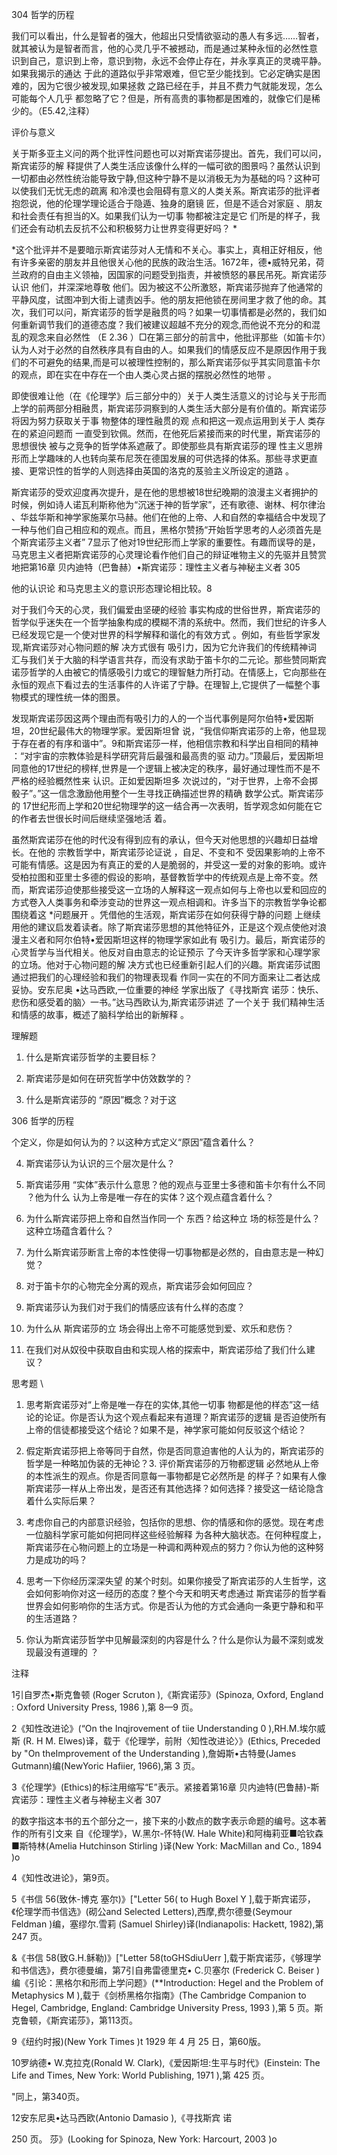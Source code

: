 304 哲学的历程

我们可以看出，什么是智者的强大，他超出只受情欲驱动的愚人有多远……智者，就其被认为是智者而言，他的心灵几乎不被撼动，而是通过某种永恒的必然性意 识到自己，意识到上帝，意识到物，永远不会停止存在，并永享真正的灵魂平静。如果我揭示的通达 于此的道路似乎非常艰难，但它至少能找到。它必定确实是困难的，因为它很少被发现,如果拯救 之路已经在手，并且不费力气就能发现，怎么可能每个人几乎 都忽略了它？但是，所有高贵的事物都是困难的，就像它们是稀少的。（E5.42,注释）

评价与意义

关于斯多亚主义问的两个批评性问题也可以对斯宾诺莎提出。首先，我们可以问，斯宾诺莎的解 释提供了人类生活应该像什么样的一幅可欲的图景吗？虽然认识到一切都由必然性统治能导致宁静,但这种宁静不是以消极无为为基础的吗？这种可以使我们无忧无虑的疏离 和冷漠也会阻碍有意义的人类关系。斯宾诺莎的批评者抱怨说，他的伦理学理论适合于隐遁、独身的磨镜 匠，但是不适合对家庭 、朋友和社会责任有担当的X。如果我们认为一切事 物都被注定是它 们所是的样子，我们还会有动机去反抗不公和积极努力让世界变得更好吗？ *

*这个批评并不是要暗示斯宾诺莎对人无情和不关心。事实上，真相正好相反，他有许多亲密的朋友并且他很关心他的民族的政治生活。1672年，德•威特兄弟，荷兰政府的自由主义领袖，因国家的问题受到指责，并被愤怒的暴民吊死。斯宾诺莎认识 他们，并深深地尊敬 他们。因为被这不公所激怒，斯宾诺莎抛弃了他通常的平静风度，试图冲到大街上谴责凶手。他的朋友把他锁在房间里才救了他的命。其次，我们可以问，斯宾诺莎的哲学是融贯的吗？如果一切事情都是必然的，我们如何重新调节我们的道德态度？我们被建议超越不充分的观念,而他说不充分的和混乱的观念来自必然性 （E 2.36 ）□在第三部分的前言中，他批评那些（如笛卡尔）认为人对于必然的自然秩序具有自由的人。如果我们的情感反应不是原因作用于我们的不可避免的结果,而是可以被理性控制的，那么斯宾诺莎似乎其实同意笛卡尔的观点，即在实在中存在一个由人类心灵占据的摆脱必然性的地带 。

即使很难让他（在《伦理学》后三部分中的）关于人类生活意义的讨论与关于形而上学的前两部分相融贯，斯宾诺莎洞察到的人类生活大部分是有价值的。斯宾诺莎将因为努力获取关于事 物整体的理性融贯的观 点和把这一观点运用到关于人 类存在的紧迫问题而 一直受到钦佩。然而，在他死后紧接而来的时代里，斯宾诺莎的思想很快 被与之竞争的哲学体系遮蔽了。即使那些具有斯宾诺莎的理 性主义思辨形而上学趣味的人也转向莱布尼茨在德国发展的可供选择的体系。那些寻求更直接、更常识性的哲学的人则选择由英国的洛克的芨验主义所设定的道路 。

斯宾诺莎的受欢迎度再次提升，是在他的思想被18世纪晚期的浪漫主义者拥护的时候，例如诗人诺瓦利斯称他为“沉迷于神的哲学家”，还有歌德、谢林、柯尔律治 、华兹华斯和神学家施莱尔马赫。他们在他的上帝、人和自然的幸福结合中发现了一种与他们自己相应和的观点。而且，黑格尔赞扬“开始哲学思考的人必须首先是个斯宾诺莎主义者” 7显示了他对19世纪形而上学家的重要性。有趣而误导的是，马克思主义者把斯宾诺莎的心灵理论看作他们自己的辩证唯物主义的先驱并且赞赏地把第16章 贝内迪特（巴鲁赫）•斯宾诺莎：理性主义者与神秘主义者 305

他的认识论 和马克思主义的意识形态理论相比较。8

对于我们今天的心灵，我们偏爱由坚硬的经验 事实构成的世俗世界，斯宾诺莎的哲学似乎迷失在一个哲学抽象构成的模糊不清的系统中。然而，我们世纪的许多人已经发现它是一个使对世界的科学解释和谐化的有效方式 。例如，有些哲学家发现,斯宾诺莎对心物问题的解 决方式很有 吸引力，因为它允许我们的传统精神词 汇与我们关于大脑的科学语言共存，而没有求助于笛卡尔的二元论。那些赞同斯宾诺莎哲学的人由被它的情感吸引力或它的理智魅力所打动。在情感上，它向那些在永恒的观点下看过去的生活事件的人许诺了宁静。在理智上,它提供了一幅整个事物模式的理性统一体的图景。

发现斯宾诺莎因这两个理由而有吸引力的人的一个当代事例是阿尔伯特•爱因斯坦，20世纪最伟大的物理学家。爱因斯坦曾 说，“我信仰斯宾诺莎的上帝，他显现于存在者的有序和谐中”。9和斯宾诺莎一样，他相信宗教和科学出自相同的精神 ：“对宇宙的宗教体验是科学研究背后最强和最高贵的驱 动力。”顶最后，爱因斯坦同意他的17世纪的榜样,世界是一个逻辑上被决定的秩序，最好通过理性而不是不严格的经验概然性来 认识。正如爱因斯坦多 次说过的，“对于世界，上帝不会掷骰子”。”这一信念激励他用整个一生寻找正确描述世界的精确 数学公式。斯宾诺莎的 17世纪形而上学和20世纪物理学的这一结合再一次表明，哲学观念如何能在它的作者去世很长时间后继续坚强地活 着。

虽然斯宾诺莎在他的时代没有得到应有的承认，但今天对他思想的兴趣却日益增长。在他的 宗教哲学中，斯宾诺莎论证说 ，自足、不变和不 受因果影响的上帝不可能有情感。这是因为有真正的爱的人是脆弱的，并受这一爱的对象的影响。或许受柏拉图和亚里士多德的假设的影响，基督教哲学中的传统观点是上帝不变。然而，斯宾诺莎迫使那些接受这一立场的人解释这一观点如何与上帝也以爱和回应的方式卷入人类事务和牵涉变动的世界这一观点相调和。许多当下的宗教哲学争论都围绕着这 *问题展开 。凭借他的生活观，斯宾诺莎在如何获得宁静的问题 上继续用他的建议启发着读者。除了斯宾诺莎思想的其他特征外，正是这个观点使他对浪漫主义者和阿尔伯特•爱因斯坦这样的物理学家如此有 吸引力。最后，斯宾诺莎的心灵哲学与当代相关。他反对自由意志的论证预示 了今天许多哲学家和心理学家的立场。他对于心物问题的解 决方式也已经重新引起人们的兴趣。斯宾诺莎试图通过把我们的心理经验和我们的物理表现看 作同一实在的不同方面来让二者达成妥协。安东尼奥 •达马西欧,一位重要的神经 学家出版了《寻找斯宾 诺莎：快乐、悲伤和感受着的脑〉一书。”达马西欧认为,斯宾诺莎讲述 了一个关于 我们精神生活和情感的故事，概述了脑科学给出的新解释 。

理解题

1. 什么是斯宾诺莎哲学的主要目标？

2. 斯宾诺莎是如何在研究哲学中仿效数学的？

3. 什么是斯宾诺莎的 “原因”概念？对于这

306 哲学的历程

个定义，你是如何认为的？以这种方式定义“原因”蕴含着什么？

4. 斯宾诺莎认为认识的三个层次是什么？

5. 斯宾诺莎用 “实体”表示什么意思？他的观点与亚里士多德和笛卡尔有什么不同 ？他为什么 认为上帝是唯一存在的实体？这个观点蕴含着什么？

6. 为什么斯宾诺莎把上帝和自然当作同一个 东西？给这种立 场的标签是什么？这种立场蕴含着什么？

7. 为什么斯宾诺莎断言上帝的本性使得一切事物都是必然的，自由意志是一种幻觉？

8. 对于笛卡尔的心物完全分离的观点，斯宾诺莎会如何回应？

9. 斯宾诺莎认为我们对于我们的情感应该有什么样的态度？

10. 为什么从 斯宾诺莎的立 场会得出上帝不可能感觉到爱、欢乐和悲伤？

11. 在我们对从奴役中获取自由和实现人格的探索中，斯宾诺莎给了我们什么建议？

思考题 \

1. 思考斯宾诺莎对“上帝是唯一存在的实体,其他一切事 物都是他的样态”这一结论的论证。你是否认为这个观点看起来有道理？斯宾诺莎的逻辑 是否迫使所有上帝的信徒都接受这个结论？如果不是，神学家可能如何反驳这个结论？

2. 假定斯宾诺莎把上帝等同于自然，你是否同意迫害他的人认为的，斯宾诺莎的哲学是一种略加伪装的无神论？3. 评价斯宾诺莎的万物都逻辑 必然地从上帝的本性派生的观点。你是否同意每一事物都是它必然所是 的样子？如果有人像斯宾诺莎一样从上帝出发，是否还有其他选择？如何选择？接受这一结论隐含着什么实际后果？

4. 考虑你自己的内部意识经验，包括你的思想、你的情感和你的感觉。现在考虑一位脑科学家可能如何把同样这些经验解释 为各种大脑状态。在何种程度上，斯宾诺莎在心物问题上的立场是一种调和两种观点的努力？你认为他的这种努力是成功的吗？

5. 思考一下你经历深深失望 的某个时刻。如果你接受了斯宾诺莎的人生哲学，这会如何影响你对这一经历的态度？整个今天和明天考虑通过 斯宾诺莎的哲学看世界会如何影响你的生活方式。你是否认为他的方式会通向一条更宁静和和平的生活道路？

6. 你认为斯宾诺莎哲学中见解最深刻的内容是什么？什么是你认为最不深刻或发现最没有道理的 ？

注释

1引自罗杰•斯克鲁顿 (Roger  Scruton ),《斯宾诺莎》(Spinoza,  Oxford,  England : Oxford  University  Press, 1986 ),第 8—9 页。

2《知性改进论》(“On the Inqjrovement  of tiie Understanding 0 ),RH.M.埃尔威斯 (R. H M. Elwes)译，载于《伦理学，前附〈知性改进论〉》(Ethics, Preceded  by "On theImprovement  of the Understanding ),詹姆斯•古特曼(James  Gutmann)编(NewYoric  Hafiier,  1966),第 3 页。

3《伦理学》(Ethics)的标注用缩写“E”表示。紧接着第16章 贝内迪特(巴鲁赫)-斯宾诺莎：理性主义者与神秘主义者 307

的数字指这本书的五个部分之一，接下来的小数点的数字表示命题的编号。这本著作的所有引文来 自《伦理学》，W.黑尔-怀特(W. Hale White)和阿梅莉亚■哈钦森■斯特林(Amelia  Hutchinson  Stirling )译(New  York:  MacMillan  and Co., 1894 )o

4《知性改进论》，第9页。

5《书信 56(致休-博克 塞尔)》["Letter  56( to Hugh Boxel  Y ],载于斯宾诺莎，《伦理学而书信选》(砌公and Selected  Letters),西摩,费尔德曼(Seymour  Feldman )编，塞缪尔.雪莉 (Samuel  Shirley)译(Indianapolis: Hackett,  1982),第 247 页。

&《书信 58(致G.H.稣勒)》["Letter 58(toGHSdiuUerr  ],载于斯宾诺莎，《够理学和书信选》，费尔德曼编，第7引自弗雷德里克• C.贝塞尔 (Frederick  C. Beiser )编《引论：黑格尔和形而上学问题》(**Introduction:  Hegel and the Problem  of Metaphysics M ),载于《剑桥黑格尔指南》(The Cambridge  Companion  to Hegel,  Cambridge, England:  Cambridge  University  Press,  1993 ),第 5 页。斯克鲁顿，《斯宾诺莎》，第113页。

9《纽约时报)(New York Times  )t 1929 年 4 月 25 日，第60版。

10罗纳德• W.克拉克(Ronald  W. Clark),《爱因斯坦:生平与时代》(Einstein:  The Life and Times,  New York: World  Publishing,  1971 ),第 425 页。

"同上，第340页。

12安东尼奥•达马西欧(Antonio  Damasio  ),《寻找斯宾 诺

250 页。 莎》(Looking for Spinoza,  New  York:  Harcourt,  2003 )o

